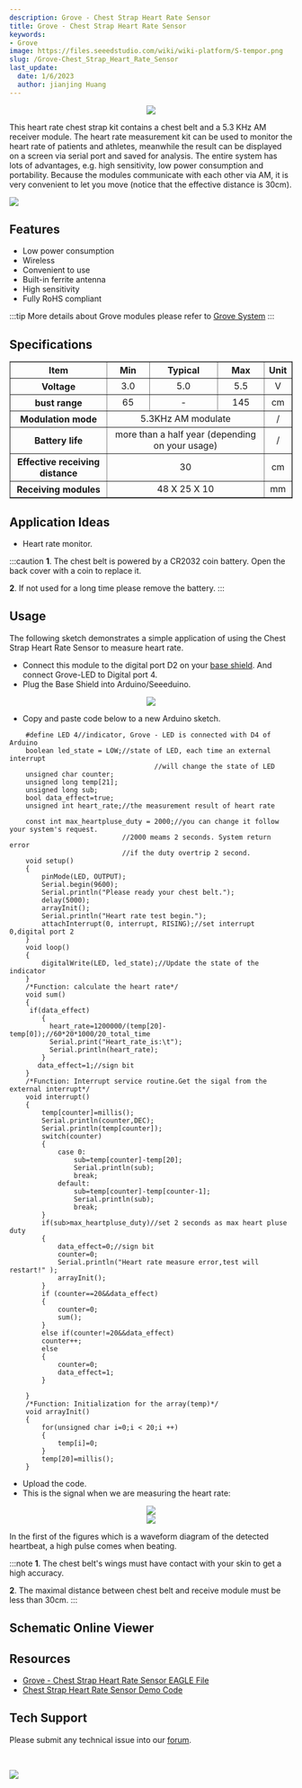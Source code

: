 ```yaml
---
description: Grove - Chest Strap Heart Rate Sensor
title: Grove - Chest Strap Heart Rate Sensor
keywords:
- Grove
image: https://files.seeedstudio.com/wiki/wiki-platform/S-tempor.png
slug: /Grove-Chest_Strap_Heart_Rate_Sensor
last_update:
  date: 1/6/2023
  author: jianjing Huang
---
```


<div align="center"><img width="{1000}" src="https://files.seeedstudio.com/wiki/Grove-Chest_Strap_Heart_Rate_Sensor/img/Heart_rate_chest_belt_kit.jpg" /></div>

This heart rate chest strap kit contains a chest belt and a 5.3 KHz AM receiver module. The heart rate measurement kit can be used to monitor the heart rate of patients and athletes, meanwhile the result can be displayed on a screen via serial port and saved for analysis. The entire system has lots of advantages, e.g. high sensitivity, low power consumption and portability. Because the modules communicate with each other via AM, it is very convenient to let you move (notice that the effective distance is 30cm).

<p style={{textAlign: 'center'}}><a href="https://www.seeedstudio.com/Grove-Chest-Strap-Heart-Rate-Sensor-p-1115.html" target="_blank"><img src="https://files.seeedstudio.com/wiki/common/Get_One_Now_Banner.png" /></a></p>

Features
--------

- Low power consumption
- Wireless
- Convenient to use
- Built-in ferrite antenna
- High sensitivity
- Fully RoHS compliant

:::tip
More details about Grove modules please refer to [Grove System](https://wiki.seeedstudio.com/Grove_System/)
:::

Specifications
--------------

<table border="1" cellspacing="0" width="80%">
<tr>
<th scope="col">
Item
</th>
<th scope="col">
Min
</th>
<th scope="col">
Typical
</th>
<th scope="col">
Max
</th>
<th scope="col">
Unit
</th>
</tr>
<tr align="center">
<th scope="row">
Voltage
</th>
<td>
3.0
</td>
<td>
5.0
</td>
<td>
5.5
</td>
<td>
V
</td>
</tr>
<tr align="center">
<th scope="row">
bust range
</th>
<td>
65
</td>
<td>
-
</td>
<td>
145
</td>
<td>
cm
</td>
</tr>
<tr align="center">
<th scope="row">
Modulation mode
</th>
<td colspan="3">
5.3KHz AM modulate
</td>
<td>
/
</td>
</tr>
<tr align="center">
<th scope="row">
Battery life
</th>
<td colspan="3">
more than a half year (depending on your usage)
</td>
<td>
/
</td>
</tr>
<tr align="center">
<th scope="row">
Effective receiving distance
</th>
<td colspan="3">
30
</td>
<td>
cm
</td>
</tr>
<tr align="center">
<th scope="row">
Receiving modules
</th>
<td colspan="3">
48 X 25 X 10
</td>
<td>
mm
</td>
</tr>
</table>

Application Ideas
-----------------

- Heart rate monitor.

:::caution
**1**. The chest belt is powered by a CR2032 coin battery. Open the back cover with a coin to replace it.

**2**. If not used for a long time please remove the battery.
:::

Usage
-----

The following sketch demonstrates a simple application of using the Chest Strap Heart Rate Sensor to measure heart rate.

- Connect this module to the digital port D2 on your [base shield](https://www.seeedstudio.com/depot/grove-base-shield-p-754.html?cPath=132). And connect Grove-LED to Digital port 4.
- Plug the Base Shield into Arduino/Seeeduino.

<div align="center"><img width="{1000}" src="https://files.seeedstudio.com/wiki/Grove-Chest_Strap_Heart_Rate_Sensor/img/Grove-Chest_Strap_Heart_Rate_Sensor.jpg" /></div>

- Copy and paste code below to a new Arduino sketch.

```
    #define LED 4//indicator, Grove - LED is connected with D4 of Arduino
    boolean led_state = LOW;//state of LED, each time an external interrupt 
                                    //will change the state of LED
    unsigned char counter;
    unsigned long temp[21];
    unsigned long sub;
    bool data_effect=true;
    unsigned int heart_rate;//the measurement result of heart rate

    const int max_heartpluse_duty = 2000;//you can change it follow your system's request.
                            //2000 meams 2 seconds. System return error 
                            //if the duty overtrip 2 second.
    void setup()
    {
        pinMode(LED, OUTPUT);
        Serial.begin(9600);
        Serial.println("Please ready your chest belt.");
        delay(5000);
        arrayInit();
        Serial.println("Heart rate test begin.");
        attachInterrupt(0, interrupt, RISING);//set interrupt 0,digital port 2
    }
    void loop()
    {
        digitalWrite(LED, led_state);//Update the state of the indicator
    }
    /*Function: calculate the heart rate*/
    void sum()
    {
     if(data_effect)
        {
          heart_rate=1200000/(temp[20]-temp[0]);//60*20*1000/20_total_time 
          Serial.print("Heart_rate_is:\t");
          Serial.println(heart_rate);
        }
       data_effect=1;//sign bit
    }
    /*Function: Interrupt service routine.Get the sigal from the external interrupt*/
    void interrupt()
    {
        temp[counter]=millis();
        Serial.println(counter,DEC);
        Serial.println(temp[counter]);
        switch(counter)
        {
            case 0:
                sub=temp[counter]-temp[20];
                Serial.println(sub);
                break;
            default:
                sub=temp[counter]-temp[counter-1];
                Serial.println(sub);
                break;
        }
        if(sub>max_heartpluse_duty)//set 2 seconds as max heart pluse duty
        {
            data_effect=0;//sign bit
            counter=0;
            Serial.println("Heart rate measure error,test will restart!" );
            arrayInit();
        }
        if (counter==20&&data_effect)
        {
            counter=0;
            sum();
        }
        else if(counter!=20&&data_effect)
        counter++;
        else 
        {
            counter=0;
            data_effect=1;
        }
        
    }
    /*Function: Initialization for the array(temp)*/
    void arrayInit()
    {
        for(unsigned char i=0;i < 20;i ++)
        {
            temp[i]=0;
        }
        temp[20]=millis();
    }
```

- Upload the code.
- This is the signal when we are measuring the heart rate:

<div align="center"><img width="{1000}" src="https://files.seeedstudio.com/wiki/Grove-Chest_Strap_Heart_Rate_Sensor/img/GROVE_heart_rate_chest_belt.bmp" /></div>

<div align="center"><img width="{1000}" src="https://files.seeedstudio.com/wiki/Grove-Chest_Strap_Heart_Rate_Sensor/img/Grove-heart_rate_serial.jpg" /></div>

In the first of the figures which is a waveform diagram of the detected heartbeat, a high pulse comes when beating.

:::note
**1**. The chest belt's wings must have contact with your skin to get a high accuracy.

**2**. The maximal distance between chest belt and receive module must be less than 30cm.
:::

## Schematic Online Viewer

<div className="altium-ecad-viewer" data-project-src="https://files.seeedstudio.com/wiki/Grove-Chest_Strap_Heart_Rate_Sensor/res/Grove-Heart_rate_chest_belt_V1.0eagle_file.zip" style={{borderRadius: '0px 0px 4px 4px', height: 500, borderStyle: 'solid', borderWidth: 1, borderColor: 'rgb(241, 241, 241)', overflow: 'hidden', maxWidth: 1280, maxHeight: 700, boxSizing: 'border-box'}}>
</div>

Resources
---------

- [Grove - Chest Strap Heart Rate Sensor EAGLE File](https://files.seeedstudio.com/wiki/Grove-Chest_Strap_Heart_Rate_Sensor/res/Grove-Heart_rate_chest_belt_V1.0eagle_file.zip)
- [Chest Strap Heart Rate Sensor Demo Code](https://files.seeedstudio.com/wiki/Grove-Chest_Strap_Heart_Rate_Sensor/res/MeasureHeartRate.zip)

<!-- This Markdown file was created from https://www.seeedstudio.com/wiki/Grove_-_Chest_Strap_Heart_Rate_Sensor -->

## Tech Support

Please submit any technical issue into our [forum](https://forum.seeedstudio.com/).
<div>
  <br /><p style={{textAlign: 'center'}}><a href="https://www.seeedstudio.com/act-4.html?utm_source=wiki&utm_medium=wikibanner&utm_campaign=newproducts" target="_blank"><img src="https://files.seeedstudio.com/wiki/Wiki_Banner/new_product.jpg" /></a></p>
</div>
